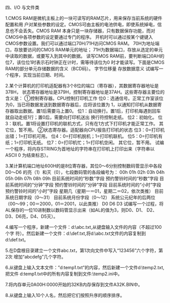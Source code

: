 
四、I/O 与文件类 

1.CMOS RAM是微机主板上的一块可读写的RAM芯片，用来保存当前系统的硬件配置和用 户对某些参数的设定。CMOS可由主板的电池供电，即使系统掉电，信息也不会丢失。CMOS RAM 本身只是一块存储器，只有数据保存功能，而对CMOS中各项参数的设定要通过专门的程序。 开机时可以通过按某个键键入CMOS参数设置。我们可以通过端口70H/71H访问CMOS RAM。 70H为地址端口，存放要访问的CMOS RAM单元的地址； 71H为数据端口，存放从选定的单元中读取的数据，或要写入到其中的数据。 读写CMOS RAM前，要判断端口0AH的位7，该位位1时表示石时钟正在计时，需等待该位为0 时才能读写。下面是CMOS RAM的部分单元存储数据的含义（BCD码）。 字节位移量 存放数据意义
试编写一个程序，实现当前日期、时间。 

2.某个计算机的打印机适配器有3个8位的端口（寄存器），其数据寄存器地址是378H， 状态寄存器地址是379H，控制寄存器地址是37AH。这些寄存器主要位的含义是： ①控制寄存器。CPU控制打印机工作 位0：选通信号。正常工作室该位为0，当已将数据发送到数据寄存器后，应将该位置为 1，以通知打印机从数据寄存器取出数据。置1后需要马上置0。 位1：自动换行。置1后，打印机每遇到回车就自动走纸1行；置0后，需要向打印机送出 换行符控制走纸。 位2：初始化。 位3：联机。置1将设置打印机的联机方式，只有在1方式下打印机才能正常工作。 其它位，暂不用。 ②状态寄存器。适配器向CPU报告打印机的状态 位3：0=打印机出错；1=打印机可用。 位4：0=打印机脱机；1=打印机联机。 位5：0=打印机有纸；1=打印机无纸。 位7：0=打印机忙；1=打印机空闲。 其它位，暂不用。 试编一个程序，将内存STRING为首地址的字符串在打印机上打印出来（字符串以ASCII 0 为结束标志）。


3.某计算机端口地址600H的是8位寄存器，其位0～6分别控制数码管显示中各段D0～D6 的亮（1）和灭（0），七段数码管的各段编号为：
00h 01h 02h 03h 04h 05h 06h 07h 08h 09h
目前系统时间的“秒数”字段 预约警铃时间的“秒数”字段 目前系统时间的“分钟”字段 预约警铃时间的“分钟”字段 目前系统时间的“小时”字段 预约警铃时间的“小时”字段 星期几（星期一＝01，星期二＝02，依次类推） 目前系统日期字段（0～31） 目前系统月份字段（0～12） 系统公元纪年的后两位（00～99；00＝2000，01＝2001，以此类推）
D0
D6
D3 试编写一个过程，将AL保存的一位10进制数以数码管显示出来（如AL的值为3，则D0、D1、 D2、D3、D6亮，D4、D5灭）。 

4.编写一个程序，新建一个文件：d:\abc.txt,从键盘输入文件的内容（不超过100个字 符）。然后新建一个文件：d:\def.txt,将d:\abc.txt文件的内容复制到d:\def.txt。 

5.在D盘根目录建立一个文件abc.txt，第1次向文件中写入“123456”六个字符，第2次 增加“abcdefg”几个字符。 

6.从键盘上输入文本文件：”d:temp1.txt”的内容，然后新建一个文件d:\temp2.txt, 把文件 d:temp1.txt中的所有内容复制到文件:\temp2.ini中。 

7.将内存单元0A00H:0000开始的32KB内存保存到文件A32K.BIN中。 

8.从键盘上输入10个人名，然后把它们按照升序的顺序排序。